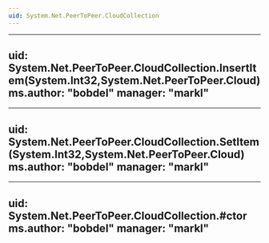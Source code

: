 ```yaml
---
uid: System.Net.PeerToPeer.CloudCollection
---
```


---
uid: System.Net.PeerToPeer.CloudCollection.InsertItem(System.Int32,System.Net.PeerToPeer.Cloud)
ms.author: "bobdel"
manager: "markl"
---

---
uid: System.Net.PeerToPeer.CloudCollection.SetItem(System.Int32,System.Net.PeerToPeer.Cloud)
ms.author: "bobdel"
manager: "markl"
---

---
uid: System.Net.PeerToPeer.CloudCollection.#ctor
ms.author: "bobdel"
manager: "markl"
---
